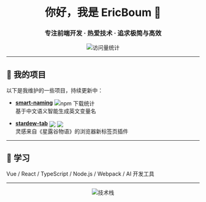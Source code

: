 <h1 align="center">你好，我是 EricBoum 👋</h1>
<h3 align="center">专注前端开发 · 热爱技术 · 追求极简与高效</h3>

<p align="center">
  <img src="https://profile-counter.glitch.me/EricBoum/count.svg" alt="访问量统计">
</p>

---

## 🚀 我的项目

以下是我维护的一些项目，持续更新中：

- **[smart-naming](https://github.com/EricBoum/smart-naming)** <img valign="middle" src="https://img.shields.io/npm/dt/smart-naming?color=green&style=flat-square&logo=npm" alt="npm 下载统计" />  
  基于中文语义智能生成英文变量名

- **[stardew-tab](https://github.com/EricBoum/stardew-tab)** 
  <img valign="middle" src="https://img.shields.io/chrome-web-store/d/bcefonnhpfkohlafkkjopagaceijfflo?label=user&logo=googlechrome" />
  <img valign="middle" src="https://img.shields.io/chrome-web-store/stars/bcefonnhpfkohlafkkjopagaceijfflo?logo=googlechrome" />
  <br />
  灵感来自《星露谷物语》的浏览器新标签页插件

---

## 🌱 学习

Vue / React / TypeScript / Node.js / Webpack / AI 开发工具

---

<p align="center">
  <img src="https://skillicons.dev/icons?i=vue,typescript,javascript,vite,nodejs,webpack,git,vscode&theme=dark" alt="技术栈" />
</p>
